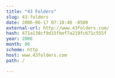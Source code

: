 ```yaml
---
title: "43 Folders"
slug: 43-folders
date: 2006-06-17 07:10:48 -0500
external-url: http://www.43folders.com/
hash: 471a138cf9d15fbef7a219fc671c555f
year: 2006
month: 06
scheme: http
host: www.43folders.com
path: /

---
```



